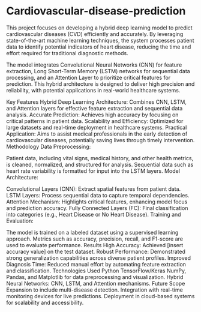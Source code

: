 # Cardiovascular-disease-prediction
This project focuses on developing a hybrid deep learning model to predict cardiovascular diseases (CVD) efficiently and accurately. By leveraging state-of-the-art machine learning techniques, the system processes patient data to identify potential indicators of heart disease, reducing the time and effort required for traditional diagnostic methods.

The model integrates Convolutional Neural Networks (CNN) for feature extraction, Long Short-Term Memory (LSTM) networks for sequential data processing, and an Attention Layer to prioritize critical features for prediction. This hybrid architecture is designed to deliver high precision and reliability, with potential applications in real-world healthcare systems.

Key Features
Hybrid Deep Learning Architecture: Combines CNN, LSTM, and Attention layers for effective feature extraction and sequential data analysis.
Accurate Prediction: Achieves high accuracy by focusing on critical patterns in patient data.
Scalability and Efficiency: Optimized for large datasets and real-time deployment in healthcare systems.
Practical Application: Aims to assist medical professionals in the early detection of cardiovascular diseases, potentially saving lives through timely intervention.
Methodology
Data Preprocessing:

Patient data, including vital signs, medical history, and other health metrics, is cleaned, normalized, and structured for analysis.
Sequential data such as heart rate variability is formatted for input into the LSTM layers.
Model Architecture:

Convolutional Layers (CNN): Extract spatial features from patient data.
LSTM Layers: Process sequential data to capture temporal dependencies.
Attention Mechanism: Highlights critical features, enhancing model focus and prediction accuracy.
Fully Connected Layers (FC): Final classification into categories (e.g., Heart Disease or No Heart Disease).
Training and Evaluation:

The model is trained on a labeled dataset using a supervised learning approach.
Metrics such as accuracy, precision, recall, and F1-score are used to evaluate performance.
Results
High Accuracy: Achieved [insert accuracy value] on the test dataset.
Robust Performance: Demonstrated strong generalization capabilities across diverse patient profiles.
Improved Diagnosis Time: Reduced manual effort by automating feature extraction and classification.
Technologies Used
Python
TensorFlow/Keras
NumPy, Pandas, and Matplotlib for data preprocessing and visualization.
Hybrid Neural Networks: CNN, LSTM, and Attention mechanisms.
Future Scope
Expansion to include multi-disease detection.
Integration with real-time monitoring devices for live predictions.
Deployment in cloud-based systems for scalability and accessibility.
